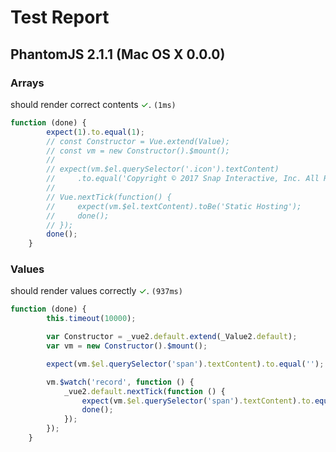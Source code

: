 # Test Report

## PhantomJS 2.1.1 (Mac OS X 0.0.0)

### Arrays

should render correct contents   <span style="color:green">✓</span>. `(1ms)`

```js
function (done) {
        expect(1).to.equal(1);
        // const Constructor = Vue.extend(Value);
        // const vm = new Constructor().$mount();
        //
        // expect(vm.$el.querySelector('.icon').textContent)
        //     .to.equal('Copyright © 2017 Snap Interactive, Inc. All Rights Reserved.');
        //
        // Vue.nextTick(function() {
        //     expect(vm.$el.textContent).toBe('Static Hosting');
        //     done();
        // });
        done();
    }
```


### Values

should render values correctly   <span style="color:green">✓</span>. `(937ms)`

```js
function (done) {
        this.timeout(10000);

        var Constructor = _vue2.default.extend(_Value2.default);
        var vm = new Constructor().$mount();

        expect(vm.$el.querySelector('span').textContent).to.equal('');

        vm.$watch('record', function () {
            _vue2.default.nextTick(function () {
                expect(vm.$el.querySelector('span').textContent).to.equal('Site Hosting');
                done();
            });
        });
    }
```

